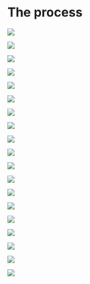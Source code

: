 # The process

![](../../../0x/28927d2226cf5a877014b9a79285460b)

![](../../../0x/55329733f9d4d31a309d6189fd9a9655)

![](../../../0x/1c05c3d987a4321bdeea2c56f6a5dc72)

![](../../../0x/1e0ff114a861e8145fb5c6d892031046)

![](../../../0x/2dd244673904d2f3a14b11dfcb246a8a)

![](../../../0x/3dbb59ece41d00df31a9d73d1a71e6d9)

![](../../../0x/3b4267d8013fcd3019337dad0fd29acb)

![](../../../0x/4afc4db5c3aa8cf74160d607b90ab556)

![](../../../0x/6b2eba195da684014d91651895bb924f)

![](../../../0x/07d59984dbe207b6649ee845dc1a0819)

![](../../../0x/8a538ceca7d6dd54676c56545aed2268)

![](../../../0x/2440c939f0b90687be89ce786e363ed3)

![](../../../0x/427c0fb3351d313ae7a772932da108cf)

![](../../../0x/861f3ddf595855ce2c1fd735ff3e9683)

![](../../../0x/44ef96bf4cad7b2fffaf247fd70d474d)

![](../../../0x/07120be7ee0e8852b7f86e11ffc8d11a)

![](../../../0x/7352e80d81e8b6933cd6d23869484612)

![](../../../0x/7968aa42cabe4010621233d5e7c01d1a)

![](../../../0x/9014fab9a315bae568dc5cabbb27ab81)